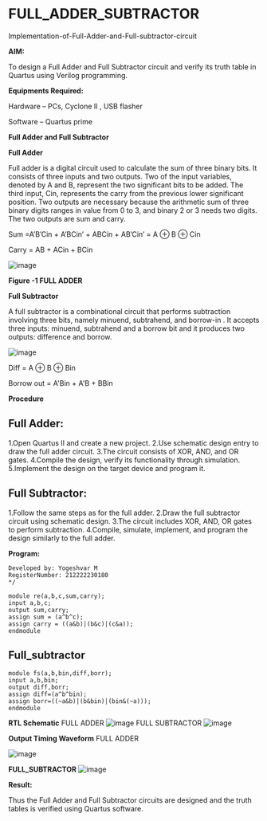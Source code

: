 # FULL_ADDER_SUBTRACTOR

Implementation-of-Full-Adder-and-Full-subtractor-circuit

**AIM:**

To design a Full Adder and Full Subtractor circuit and verify its truth table in Quartus using Verilog programming.

**Equipments Required:**

Hardware – PCs, Cyclone II , USB flasher

Software – Quartus prime

**Full Adder and Full Subtractor**

**Full Adder**

Full adder is a digital circuit used to calculate the sum of three binary bits. It consists of three inputs and two outputs. Two of the input variables, denoted by A and B, represent the two significant bits to be added. The third input, Cin, represents the carry from the previous lower significant position. Two outputs are necessary because the arithmetic sum of three binary digits ranges in value from 0 to 3, and binary 2 or 3 needs two digits. The two outputs are sum and carry.

Sum =A’B’Cin + A’BCin’ + ABCin + AB’Cin’ = A ⊕ B ⊕ Cin 

Carry = AB + ACin + BCin

![image](https://github.com/naavaneetha/FULL_ADDER_SUBTRACTOR/assets/154305477/0f30ba51-5ffb-4198-845f-18e054f675e7)

**Figure -1 FULL ADDER**

**Full Subtractor**

A full subtractor is a combinational circuit that performs subtraction involving three bits, namely minuend, subtrahend, and borrow-in . It accepts three inputs: minuend, subtrahend and a borrow bit and it produces two outputs: difference and borrow.

![image](https://github.com/naavaneetha/FULL_ADDER_SUBTRACTOR/assets/154305477/02b24f51-ab51-4304-9ad6-7b81ffc1ead5)

Diff = A ⊕ B ⊕ Bin 

Borrow out = A'Bin + A'B + BBin


**Procedure**
## Full Adder:
1.Open Quartus II and create a new project.
2.Use schematic design entry to draw the full adder circuit. 
3.The circuit consists of XOR, AND, and OR gates. 
4.Compile the design, verify its functionality through simulation. 
5.Implement the design on the target device and program it.

## Full Subtractor: 
1.Follow the same steps as for the full adder. 
2.Draw the full subtractor circuit using schematic design. 
3.The circuit includes XOR, AND, OR gates to perform subtraction. 
4.Compile, simulate, implement, and program the design similarly to the full adder.

**Program:**
```/* Program to design a half subtractor and full subtractor circuit and verify its truth table in quartus using Verilog programming. 
Developed by: Yogeshvar M
RegisterNumber: 212222230180
*/
```
```## Full_adder
module re(a,b,c,sum,carry);
input a,b,c;
output sum,carry;
assign sum = (a^b^c);
assign carry = ((a&b)|(b&c)|(c&a));
endmodule
```
## Full_subtractor
```
module fs(a,b,bin,diff,borr);
input a,b,bin;
output diff,borr;
assign diff=(a^b^bin);
assign borr=((~a&b)|(b&bin)|(bin&(~a)));
endmodule
```
**RTL Schematic**
FULL ADDER
![image](https://github.com/user-attachments/assets/5561d6ce-96ea-4635-9a2f-d4bb4e0ad68d)
FULL SUBTRACTOR
![image](https://github.com/user-attachments/assets/bd8f1ee1-cf49-4869-8266-c6545c35b4a8)



**Output Timing Waveform**
FULL ADDER

![image](https://github.com/user-attachments/assets/7ee23743-76ed-4ebd-a80e-07dfafcdadef)


**FULL_SUBTRACTOR**
![image](https://github.com/user-attachments/assets/4804fa2f-0b57-4234-9a09-e1d9ba886877)



**Result:**

Thus the Full Adder and Full Subtractor circuits are designed and the truth tables is verified using Quartus software.
